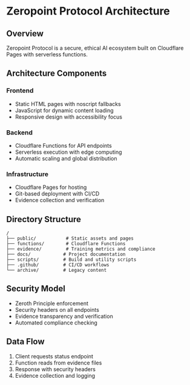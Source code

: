# Zeropoint Protocol Architecture

## Overview
Zeropoint Protocol is a secure, ethical AI ecosystem built on Cloudflare Pages with serverless functions.

## Architecture Components

### Frontend
- Static HTML pages with noscript fallbacks
- JavaScript for dynamic content loading
- Responsive design with accessibility focus

### Backend
- Cloudflare Functions for API endpoints
- Serverless execution with edge computing
- Automatic scaling and global distribution

### Infrastructure
- Cloudflare Pages for hosting
- Git-based deployment with CI/CD
- Evidence collection and verification

## Directory Structure
```
/
├── public/           # Static assets and pages
├── functions/        # Cloudflare Functions
├── evidence/         # Training metrics and compliance
├── docs/            # Project documentation
├── scripts/         # Build and utility scripts
├── .github/         # CI/CD workflows
└── archive/         # Legacy content
```

## Security Model
- Zeroth Principle enforcement
- Security headers on all endpoints
- Evidence transparency and verification
- Automated compliance checking

## Data Flow
1. Client requests status endpoint
2. Function reads from evidence files
3. Response with security headers
4. Evidence collection and logging
